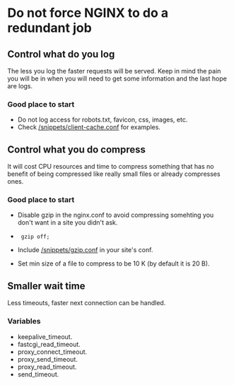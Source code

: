 # Do not force NGINX to do a redundant job

## Control what do you log
The less you log the faster requests will be served. Keep in mind the pain you 
will be in when you will need to get some information and the last hope are logs.

### Good place to start
* Do not log access for robots.txt, favicon, css, images, etc.
* Check [/snippets/client-cache.conf](../../snippets/client-cache.conf) for examples.

## Control what you do compress
It will cost CPU resources and time to compress something that has no benefit
of being compressed like really small files or already compresses ones.

### Good place to start
* Disable gzip in the nginx.conf to avoid compressing somehting you don't want
in a site you didn't ask.

 * ` gzip off;`
* Include [/snippets/gzip.conf](../../snippets/gzip.conf) in your site's conf.
* Set min size of a file to compress to be 10 K (by default it is 20 B).

## Smaller wait time
Less timeouts, faster next connection can be handled.

### Variables
* keepalive_timeout.
* fastcgi_read_timeout.
* proxy_connect_timeout.
* proxy_send_timeout.
* proxy_read_timeout.
* send_timeout.